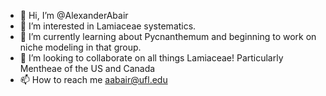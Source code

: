 - 👋 Hi, I’m @AlexanderAbair
- 👀 I’m interested in Lamiaceae systematics.
- 🌱 I’m currently learning about Pycnanthemum and beginning to work on niche modeling in that group.
- 💞️ I’m looking to collaborate on all things Lamiaceae! Particularly Mentheae of the US and Canada
- 📫 How to reach me aabair@ufl.edu
